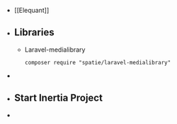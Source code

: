 - [[Elequant]]
- ## Libraries
	- Laravel-medialibrary
	  ```
	  composer require "spatie/laravel-medialibrary"
	  ```
-
- ## Start Inertia Project
- ```php
  ```